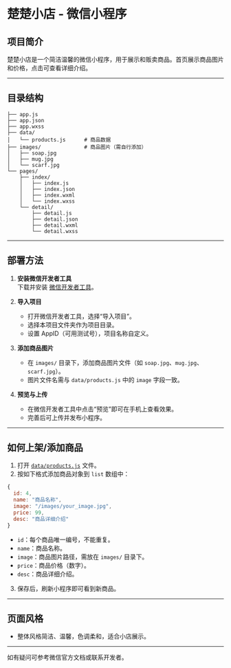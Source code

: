 # 楚楚小店 - 微信小程序

## 项目简介
楚楚小店是一个简洁温馨的微信小程序，用于展示和贩卖商品。首页展示商品图片和价格，点击可查看详细介绍。

---

## 目录结构
```
├── app.js
├── app.json
├── app.wxss
├── data/
│   └── products.js      # 商品数据
├── images/              # 商品图片（需自行添加）
│   ├── soap.jpg
│   ├── mug.jpg
│   └── scarf.jpg
└── pages/
    ├── index/
    │   ├── index.js
    │   ├── index.json
    │   ├── index.wxml
    │   └── index.wxss
    └── detail/
        ├── detail.js
        ├── detail.json
        ├── detail.wxml
        └── detail.wxss
```

---

## 部署方法

1. **安装微信开发者工具**  
   下载并安装 [微信开发者工具](https://developers.weixin.qq.com/miniprogram/dev/devtools/download.html)。

2. **导入项目**  
   - 打开微信开发者工具，选择“导入项目”。
   - 选择本项目文件夹作为项目目录。
   - 设置 AppID（可用测试号），项目名称自定义。

3. **添加商品图片**  
   - 在 `images/` 目录下，添加商品图片文件（如 `soap.jpg`、`mug.jpg`、`scarf.jpg`）。
   - 图片文件名需与 `data/products.js` 中的 `image` 字段一致。

4. **预览与上传**  
   - 在微信开发者工具中点击“预览”即可在手机上查看效果。
   - 完善后可上传并发布小程序。

---

## 如何上架/添加商品

1. 打开 [`data/products.js`](data/products.js) 文件。
2. 按如下格式添加商品对象到 `list` 数组中：

```js
{
  id: 4,
  name: "商品名称",
  image: "/images/your_image.jpg",
  price: 99,
  desc: "商品详细介绍"
}
```
- `id`：每个商品唯一编号，不能重复。
- `name`：商品名称。
- `image`：商品图片路径，需放在 `images/` 目录下。
- `price`：商品价格（数字）。
- `desc`：商品详细介绍。

3. 保存后，刷新小程序即可看到新商品。

---

## 页面风格
- 整体风格简洁、温馨，色调柔和，适合小店展示。

---

如有疑问可参考微信官方文档或联系开发者。